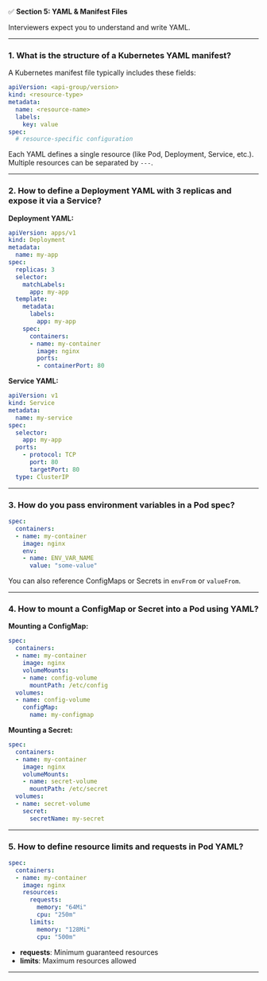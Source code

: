 ✅ **Section 5: YAML & Manifest Files**

Interviewers expect you to understand and write YAML.

---

### 1. **What is the structure of a Kubernetes YAML manifest?**

A Kubernetes manifest file typically includes these fields:

```yaml
apiVersion: <api-group/version>
kind: <resource-type>
metadata:
  name: <resource-name>
  labels:
    key: value
spec:
  # resource-specific configuration
```

Each YAML defines a single resource (like Pod, Deployment, Service, etc.). Multiple resources can be separated by `---`.

---

### 2. **How to define a Deployment YAML with 3 replicas and expose it via a Service?**

**Deployment YAML:**

```yaml
apiVersion: apps/v1
kind: Deployment
metadata:
  name: my-app
spec:
  replicas: 3
  selector:
    matchLabels:
      app: my-app
  template:
    metadata:
      labels:
        app: my-app
    spec:
      containers:
      - name: my-container
        image: nginx
        ports:
        - containerPort: 80
```

**Service YAML:**

```yaml
apiVersion: v1
kind: Service
metadata:
  name: my-service
spec:
  selector:
    app: my-app
  ports:
    - protocol: TCP
      port: 80
      targetPort: 80
  type: ClusterIP
```

---

### 3. **How do you pass environment variables in a Pod spec?**

```yaml
spec:
  containers:
  - name: my-container
    image: nginx
    env:
    - name: ENV_VAR_NAME
      value: "some-value"
```

You can also reference ConfigMaps or Secrets in `envFrom` or `valueFrom`.

---

### 4. **How to mount a ConfigMap or Secret into a Pod using YAML?**

**Mounting a ConfigMap:**

```yaml
spec:
  containers:
  - name: my-container
    image: nginx
    volumeMounts:
    - name: config-volume
      mountPath: /etc/config
  volumes:
  - name: config-volume
    configMap:
      name: my-configmap
```

**Mounting a Secret:**

```yaml
spec:
  containers:
  - name: my-container
    image: nginx
    volumeMounts:
    - name: secret-volume
      mountPath: /etc/secret
  volumes:
  - name: secret-volume
    secret:
      secretName: my-secret
```

---

### 5. **How to define resource limits and requests in Pod YAML?**

```yaml
spec:
  containers:
  - name: my-container
    image: nginx
    resources:
      requests:
        memory: "64Mi"
        cpu: "250m"
      limits:
        memory: "128Mi"
        cpu: "500m"
```

* **requests**: Minimum guaranteed resources
* **limits**: Maximum resources allowed

---
